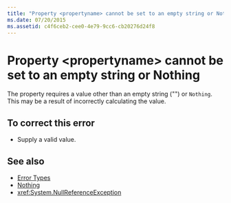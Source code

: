 ```yaml
---
title: "Property <propertyname> cannot be set to an empty string or Nothing"
ms.date: 07/20/2015
ms.assetid: c4f6ceb2-cee0-4e79-9cc6-cb20276d24f8
---
```

# Property \<propertyname> cannot be set to an empty string or Nothing
The property requires a value other than an empty string ("") or `Nothing`. This may be a result of incorrectly calculating the value.  
  
## To correct this error  
  
- Supply a valid value.  
  
## See also

- [Error Types](../programming-guide/language-features/error-types.md)
- [Nothing](../language-reference/nothing.md)
- <xref:System.NullReferenceException>
